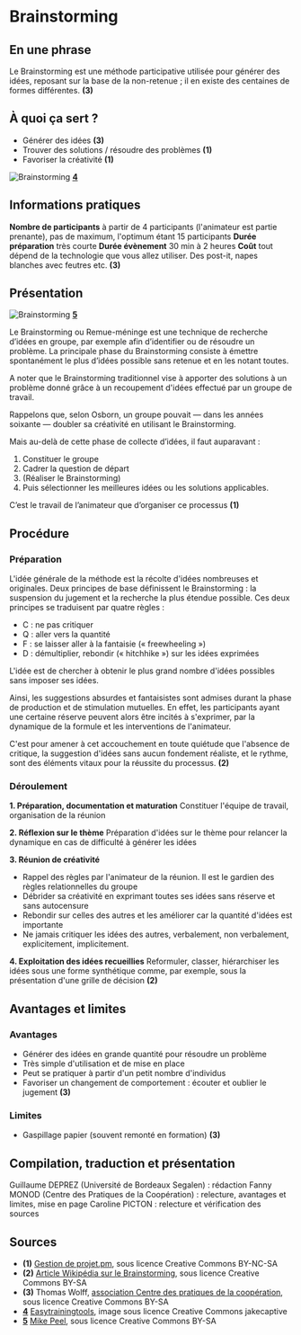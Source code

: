 # Brainstorming

## En une phrase  

Le Brainstorming est une méthode participative utilisée pour générer des idées, reposant sur la base de la non-retenue ; il en existe des centaines de formes différentes. **(3)**

## À quoi ça sert ?

* Générer des idées **(3)**
* Trouver des solutions / résoudre des problèmes **(1)**
* Favoriser la créativité **(1)**

![Brainstorming](http://www.easytrainingtools.com/blog/wp-content/uploads/2009/12/49915119_47670f570e_b1-300x225.jpg) **[4](#note)**

## Informations pratiques
**Nombre de participants**  à partir de 4 participants (l'animateur est partie prenante), pas de maximum, l'optimum étant 15 participants
**Durée préparation** très courte
**Durée évènement** 30 min à 2 heures 
**Coût** tout dépend de la technologie que vous allez utiliser. Des post-it, napes blanches avec feutres etc. **(3)**

## Présentation 

![Brainstorming](http://upload.wikimedia.org/wikipedia/commons/thumb/1/12/GLAMcamp_Amsterdam_-_upload_tool_brainstorming.jpg/400px-GLAMcamp_Amsterdam_-_upload_tool_brainstorming.jpg) **[5](#note)**

Le Brainstorming ou Remue-méninge est une technique de recherche d’idées en groupe, par exemple afin d’identifier ou de résoudre un problème. La principale phase du Brainstorming consiste à émettre spontanément le plus d’idées possible sans retenue et en les notant toutes. 

A noter que le Brainstorming traditionnel vise à apporter des solutions à un problème donné grâce à un recoupement d'idées effectué par un groupe de travail.

Rappelons que, selon Osborn, un groupe pouvait — dans les années soixante — doubler sa créativité en utilisant le Brainstorming. 

Mais au-delà de cette phase de collecte d’idées, il faut auparavant :
1. Constituer le groupe
2. Cadrer la question de départ
3. (Réaliser le Brainstorming)
4. Puis sélectionner les meilleures idées ou les solutions applicables.

C’est le travail de l’animateur que d’organiser ce processus **(1)**

## Procédure 

### Préparation
L'idée générale de la méthode est la récolte d'idées nombreuses et originales.
Deux principes de base définissent le Brainstorming : la suspension du jugement et la recherche la plus étendue possible.
Ces deux principes se traduisent par quatre règles :
* C : ne pas critiquer
* Q : aller vers la quantité
* F :  se laisser aller à la fantaisie (« freewheeling »)
* D : démultiplier, rebondir (« hitchhike ») sur les idées exprimées

L'idée est de chercher à obtenir le plus grand nombre d'idées possibles sans imposer ses idées.

Ainsi, les suggestions absurdes et fantaisistes sont admises durant la phase de production et de stimulation mutuelles. En effet, les participants ayant une certaine réserve peuvent alors être incités à s'exprimer, par la dynamique de la formule et les interventions de l'animateur.

C'est pour amener à cet accouchement en toute quiétude que l'absence de critique, la suggestion d'idées sans aucun fondement réaliste, et le rythme, sont des éléments vitaux pour la réussite du processus. **(2)**

### Déroulement
**1. Préparation, documentation et maturation**
Constituer l'équipe de travail, organisation de la réunion

**2. Réflexion sur le thème**
Préparation d'idées sur le thème pour relancer la dynamique en cas de difficulté à générer les idées

**3. Réunion de créativité**
* Rappel des règles par l'animateur de la réunion. Il est le gardien des règles relationnelles du groupe
* Débrider sa créativité en exprimant toutes ses idées sans réserve et sans autocensure
* Rebondir sur celles des autres et les améliorer car la quantité d'idées est importante
* Ne jamais critiquer les idées des autres, verbalement, non verbalement, explicitement, implicitement.

**4. Exploitation des idées recueillies**
Reformuler, classer, hiérarchiser les idées sous une forme synthétique comme, par exemple, sous la présentation d'une grille de décision **(2)**

## Avantages et limites 

### Avantages 
* Générer des idées en grande quantité pour résoudre un problème
* Très simple d'utilisation et de mise en place
* Peut se pratiquer à partir d'un petit nombre d'individus
* Favoriser un changement de comportement : écouter et oublier le jugement **(3)**

### Limites 
* Gaspillage papier (souvent remonté en formation) **(3)** 

## Compilation, traduction et présentation

Guillaume DEPREZ (Université de Bordeaux Segalen) : rédaction
Fanny MONOD (Centre des Pratiques de la Coopération) : relecture, avantages et limites, mise en page
Caroline PICTON : relecture et vérification des sources

## Sources

* <a id="1" />**(1)** [Gestion de projet.pm](http://gestiondeprojet.pm/animer-un-brainstorming/), sous licence Creative Commons BY-NC-SA
* **(2)** [Article Wikipédia sur le Brainstorming](http://fr.wikipedia.org/wiki/Brainstorming), sous licence Creative Commons BY-SA
*  **(3)** Thomas Wolff, [association Centre des pratiques de la coopération](http://cpcoop.fr), sous licence Creative Commons BY-SA
* **[4](#note)** [Easytrainingtools](http://www.easytrainingtools.com/blog/2009/12/16/how-to-evaluate-brainstorming-ideas/), image sous licence Creative Commons jakecaptive
* **[5](#note)** [Mike Peel](http://commons.wikimedia.org/wiki/File:GLAMcamp_Amsterdam_-_upload_tool_brainstorming.jpg), sous licence Creative Commons BY-SA
